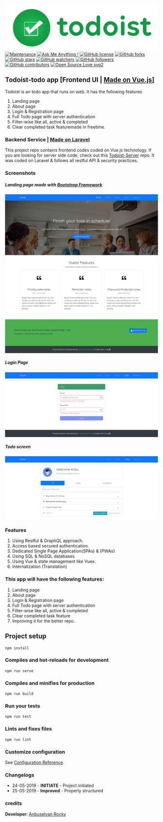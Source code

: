 ![Todoist Logo](/screenshots/todoist-logo.png?raw=true "Todoist Logo")
[![Maintenance](https://img.shields.io/badge/Maintained%3F-yes-green.svg)](https://github.com/anburocky3/todoist-ui/graphs/commit-activity)
[![Ask Me Anything !](https://img.shields.io/badge/Ask%20me-anything-1abc9c.svg)](https://GitHub.com/anburocky3/todoist-ui)
[![GitHub license](https://img.shields.io/github/license/anburocky3/todoist-ui.svg)](https://github.com/anburocky3/todoist-ui/blob/master/LICENSE)
[![GitHub forks](https://img.shields.io/github/forks/anburocky3/todoist-ui.svg?style=social&label=Fork&maxAge=2592000)](https://GitHub.com/anburocky3/todoist-ui/network/)
[![GitHub stars](https://img.shields.io/github/stars/anburocky3/todoist-ui.svg?style=social&label=Star&maxAge=2592000)](https://GitHub.com/anburocky3/todoist-ui/stargazers/)
[![GitHub watchers](https://img.shields.io/github/watchers/anburocky3/todoist-ui.svg?style=social&label=Watch&maxAge=2592000)](https://GitHub.com/anburocky3/todoist-ui/watchers/)
[![GitHub followers](https://img.shields.io/github/followers/Naereen.svg?style=social&label=Follow&maxAge=2592000)](https://github.com/Naereen?tab=followers)
[![GitHub contributors](https://img.shields.io/github/contributors/anburocky3/todoist-ui.svg)](https://GitHub.com/anburocky3/todoist-ui/graphs/contributors/)
[![Open Source Love svg2](https://badges.frapsoft.com/os/v2/open-source.svg?v=103)](https://github.com/ellerbrock/open-source-badges/)


## Todoist-todo app [Frontend UI | [Made on Vue.js](www.vuejs.org)]
Todoist is an todo app that runs on web. It has the following features
1. Landing page
2. About page
3. Login & Registration page
4. Full Todo page with server authentication
5. Filter-wise like all, active & completed
6. Clear completed task featuremade in freetime.

### Backend Service | [Made on Laravel](www.laravel.com) 
This project repo contains frontend codes coded on Vue.js technology. If you are looking for server side code, check out this [Todoist-Server](https://github.com/anburocky3/todoist-server) repo. It was coded on Laravel & follows all restful API & security practices. 

### Screenshots
##### Landing page made with [Bootstrap Framework](www.getbootstrap.com)
![Homepage](/screenshots/1.png?raw=true "Homepage")

##### Login Page
![Loginpage](/screenshots/2.png?raw=true "Login Page")

##### Todo screen
![Todoapp](/screenshots/3.png?raw=true "Todoapp")


### Features
1. Using Restful & GraphQL approach.
2. Access based secured authentication.
3. Dedicated Single Page Application(SPAs) & (PWAs)
4. Using SQL & NoSQL databases
5. Using Vue & state management like Vuex.
6. Internalization (Translation)

### This app will have the following features:
1. Landing page
2. About page
3. Login & Registration page
4. Full Todo page with server authentication
5. Filter-wise like all, active & completed
6. Clear completed task feature
7. Improving it for the better repo.



## Project setup
```
npm install
```

### Compiles and hot-reloads for development
```
npm run serve
```

### Compiles and minifies for production
```
npm run build
```

### Run your tests
```
npm run test
```

### Lints and fixes files
```
npm run lint
```

### Customize configuration
See [Configuration Reference](https://cli.vuejs.org/config/).

### Changelogs

* 24-05-2019 - **INITIATE** - Project initiated
* 25-05-2019 - **Improved** - Properly structured


### credits
**Developer:** [Anbuselvan Rocky](https://fb.me/anburocky3)

